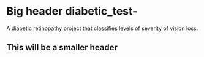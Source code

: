 # Big header diabetic_test-
A diabetic retinopathy project that classifies levels of severity of vision loss.

## This will be a smaller header 
